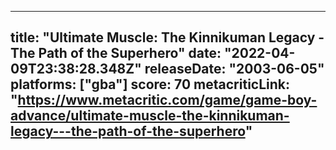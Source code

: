
---
title: "Ultimate Muscle: The Kinnikuman Legacy - The Path of the Superhero"
date: "2022-04-09T23:38:28.348Z"
releaseDate: "2003-06-05"
platforms: ["gba"]
score: 70
metacriticLink: "https://www.metacritic.com/game/game-boy-advance/ultimate-muscle-the-kinnikuman-legacy---the-path-of-the-superhero"
---

